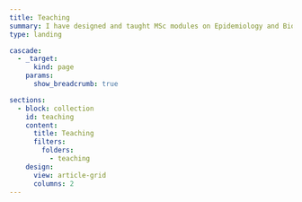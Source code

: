 ```yaml
---
title: Teaching
summary: I have designed and taught MSc modules on Epidemiology and Biostatistics, and regularly contribute guest lectures on impact evaluation, health systems, and evidence synthesis in international development.
type: landing

cascade:
  - _target:
      kind: page
    params:
      show_breadcrumb: true

sections:
  - block: collection
    id: teaching
    content:
      title: Teaching
      filters:
        folders:
          - teaching
    design:
      view: article-grid
      columns: 2
---
```

